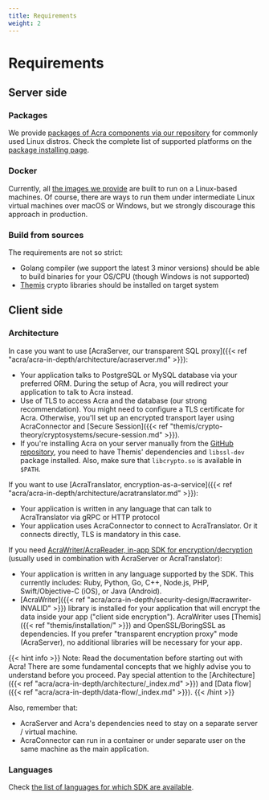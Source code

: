 ```yaml
---
title: Requirements
weight: 2
---
```


# Requirements

## Server side

### Packages

We provide [packages of Acra components via our repository](https://pkgs.cossacklabs.com/stable/) for commonly used Linux distros. Check the complete list of supported platforms on the [package installing page](/acra/getting-started/installing/installing-acra-from-repository/).

### Docker

Currently, all [the images we provide](TODO_SHAD) are built to run on a Linux-based machines. Of course, there are ways to run them under intermediate Linux virtual machines over macOS or Windows, but we strongly discourage this approach in production.

### Build from sources

The requirements are not so strict:
* Golang compiler (we support the latest 3 minor versions) should be able to build binaries for your OS/CPU (though Windows is not supported)
* [Themis](https://github.com/cossacklabs/themis/#availability) crypto libraries should be installed on target system

## Client side

### Architecture

In case you want to use [AcraServer, our transparent SQL proxy]({{< ref "acra/acra-in-depth/architecture/acraserver.md" >}}):

- Your application talks to PostgreSQL or MySQL database via your preferred ORM. During the setup of Acra, you will redirect your application to talk to Acra instead.
- Use of TLS to access Acra and the database (our strong recommendation). You might need to configure a TLS certificate for Acra. Otherwise, you'll set up an encrypted transport layer using AcraConnector and [Secure Session]({{< ref "themis/crypto-theory/cryptosystems/secure-session.md" >}}).
- If you're installing Acra on your server manually from the [GitHub repository](https://github.com/cossacklabs/acra), you need to have Themis' dependencies and `libssl-dev` package installed. Also, make sure that `libcrypto.so` is available in `$PATH`.

If you want to use [AcraTranslator, encryption-as-a-service]({{< ref "acra/acra-in-depth/architecture/acratranslator.md" >}}):

- Your application is written in any language that can talk to AcraTranslator via gRPC or HTTP protocol
- Your application uses AcraConnector to connect to AcraTranslator.
  Or it connects directly, TLS is mandatory in this case.

If you need [AcraWriter/AcraReader, in-app SDK for encryption/decryption](/acra/acra-in-depth/architecture/sdks/) (usually used in combination with AcraServer or AcraTranslator):

- Your application is written in any language supported by the SDK.
  This currently includes: Ruby, Python, Go, C++, Node.js, PHP, Swift/Objective-C (iOS), or Java (Android).
- [AcraWriter]({{< ref "acra/acra-in-depth/security-design/#acrawriter-INVALID" >}}) library is installed for your application
  that will encrypt the data inside your app ("client side encryption").
  AcraWriter uses [Themis]({{< ref "themis/installation/" >}}) and OpenSSL/BoringSSL as dependencies.
  If you prefer "transparent encryption proxy" mode (AcraServer), no additional libraries will be necessary for your app.

{{< hint info >}}
Note: Read the documentation before starting out with Acra!
There are some fundamental concepts that we highly advise you to understand before you proceed.
Pay special attention to the [Architecture]({{< ref "acra/acra-in-depth/architecture/_index.md" >}})
and [Data flow]({{< ref "acra/acra-in-depth/data-flow/_index.md" >}}).
{{< /hint >}}

Also, remember that:

- AcraServer and Acra's dependencies need to stay on a separate server / virtual machine.
- AcraConnector can run in a container or under separate user on the same machine as the main application.

### Languages

Check [the list of languages for which SDK are available](/acra/getting-started/availability/#sdk--acrawriter).
